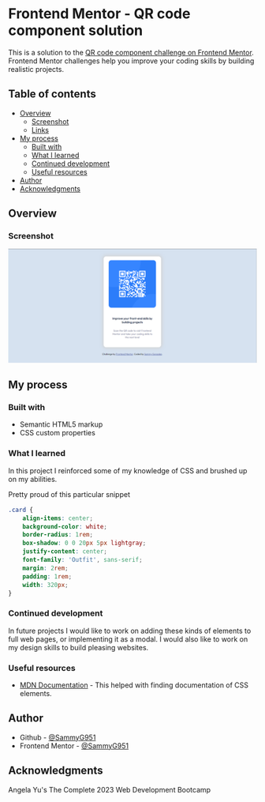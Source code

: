 # Frontend Mentor - QR code component solution

This is a solution to the [QR code component challenge on Frontend Mentor](https://www.frontendmentor.io/challenges/qr-code-component-iux_sIO_H). Frontend Mentor challenges help you improve your coding skills by building realistic projects. 

## Table of contents

- [Overview](#overview)
  - [Screenshot](#screenshot)
  - [Links](#links)
- [My process](#my-process)
  - [Built with](#built-with)
  - [What I learned](#what-i-learned)
  - [Continued development](#continued-development)
  - [Useful resources](#useful-resources)
- [Author](#author)
- [Acknowledgments](#acknowledgments)

## Overview

### Screenshot

![Alt text](/images/Finished-product-screenshot.png?raw=true "Finished product")

## My process

### Built with

- Semantic HTML5 markup
- CSS custom properties

### What I learned

In this project I reinforced some of my knowledge of CSS and brushed up on my abilities.

Pretty proud of this particular snippet

```css
.card {
    align-items: center;
    background-color: white;
    border-radius: 1rem;
    box-shadow: 0 0 20px 5px lightgray;
    justify-content: center;
    font-family: 'Outfit', sans-serif;
    margin: 2rem;
    padding: 1rem;
    width: 320px;
}
```

### Continued development

In future projects I would like to work on adding these kinds of elements to full web pages, or implementing it as a modal. I would also like to work on my design skills to build pleasing websites.


### Useful resources

- [MDN Documentation](https://developer.mozilla.org/en-US/) - This helped with finding documentation of CSS elements.

## Author

- Github - [@SammyG951](https://github.com/)
- Frontend Mentor - [@SammyG951](https://www.frontendmentor.io/profile/SammyG951)

## Acknowledgments

Angela Yu's The Complete 2023 Web Development Bootcamp
